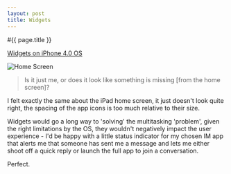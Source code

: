 ```yaml
---
layout: post
title: Widgets
---
```


#{{ page.title }}

[Widgets on iPhone 4.0 OS][LINK]

![Home Screen](/files/1/images/home_screen.jpg) 

> Is it just me, or does it look like something is missing [from the home screen]?

I felt exactly the same about the iPad home screen, it just doesn't look quite right, the spacing of the app icons is too much relative to their size.

Widgets would go a long way to 'solving' the multitasking 'problem', given the right limitations by the OS, they wouldn't negatively impact the user experience - I'd be happy with a little status indicator for my chosen IM app that alerts me that someone has sent me a message and lets me either shoot off a quick reply or launch the full app to join a conversation.

Perfect.

[LINK]: http://spritely.wordpress.com/2010/01/29/os4widgets/